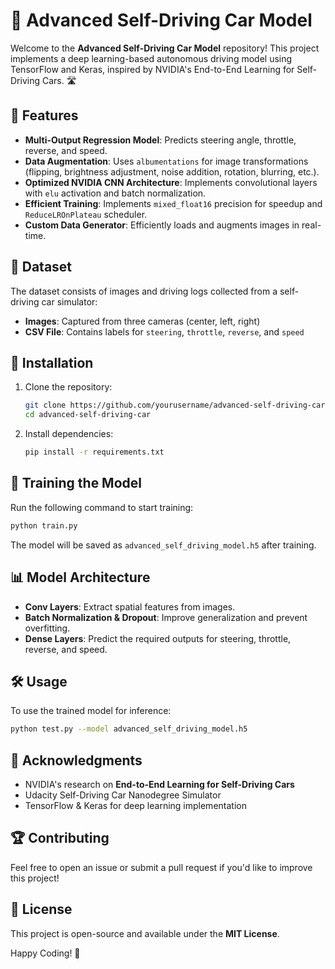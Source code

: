 # 🚗 Advanced Self-Driving Car Model

Welcome to the **Advanced Self-Driving Car Model** repository! This project implements a deep learning-based autonomous driving model using TensorFlow and Keras, inspired by NVIDIA's End-to-End Learning for Self-Driving Cars. 🛣️

## 📌 Features
- **Multi-Output Regression Model**: Predicts steering angle, throttle, reverse, and speed.
- **Data Augmentation**: Uses `albumentations` for image transformations (flipping, brightness adjustment, noise addition, rotation, blurring, etc.).
- **Optimized NVIDIA CNN Architecture**: Implements convolutional layers with `elu` activation and batch normalization.
- **Efficient Training**: Implements `mixed_float16` precision for speedup and `ReduceLROnPlateau` scheduler.
- **Custom Data Generator**: Efficiently loads and augments images in real-time.

## 📂 Dataset
The dataset consists of images and driving logs collected from a self-driving car simulator:
- **Images**: Captured from three cameras (center, left, right)
- **CSV File**: Contains labels for `steering`, `throttle`, `reverse`, and `speed`

## 🔧 Installation
1. Clone the repository:
   ```bash
   git clone https://github.com/yourusername/advanced-self-driving-car.git
   cd advanced-self-driving-car
   ```
2. Install dependencies:
   ```bash
   pip install -r requirements.txt
   ```

## 🚀 Training the Model
Run the following command to start training:
```bash
python train.py
```
The model will be saved as `advanced_self_driving_model.h5` after training.

## 📊 Model Architecture
- **Conv Layers**: Extract spatial features from images.
- **Batch Normalization & Dropout**: Improve generalization and prevent overfitting.
- **Dense Layers**: Predict the required outputs for steering, throttle, reverse, and speed.

## 🛠️ Usage
To use the trained model for inference:
```bash
python test.py --model advanced_self_driving_model.h5
```

## 📜 Acknowledgments
- NVIDIA's research on **End-to-End Learning for Self-Driving Cars**
- Udacity Self-Driving Car Nanodegree Simulator
- TensorFlow & Keras for deep learning implementation

## 🏆 Contributing
Feel free to open an issue or submit a pull request if you'd like to improve this project!

## 📜 License
This project is open-source and available under the **MIT License**.

Happy Coding! 🚀

